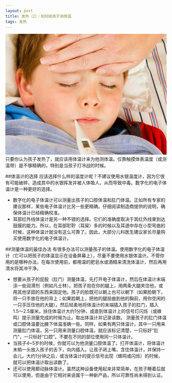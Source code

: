 ```yaml
---
layout: post
title: 发热（2）：如何给孩子测体温
tags: 发热
---
```

![如何给孩子测体温](images/w3.jpg)
只要你认为孩子发热了，就应该用体温计来为他测体温。仅靠触摸体表温度（或测温带）是不够精确的，特别是当孩子打冷战的时候。

##体温计的选择
应该选择什么样的温度计呢？不建议使用水银温度计，因为它很有可能破碎，造成其中的水银挥发并被人体吸人，从而导致中毒。数字化的电子体温计是一种更好的选择。

* 数字化的电子体温计可以测量出孩子的口腔体温和肛门体温。正如所有专家的建议那样，某些电子体温计比另一些更精确。仔细阅读制造商提供的说明，确保体温计已经精确校准。
* 耳部红外线体温计是另一种不错的选择。它们的准确度取决于其红外线束到达鼓膜的能力。所以，在耳部耵聍（耳屎）多的时候以及耳道中存在小型弯曲的时候，这种体温计就没有这么可靠了。因此，大部分儿科医生建议家长尽量购买使用数字化的电子体温计。

##测量体温的最佳办法
有很多办法可以测量孩子的体温。使用数字化的电子体温计（它可以把孩子的体温显示在设备屏幕上），尽量不要使用水银体温计。不管你用的是哪种办法，在每次使用前，都用温的肥皂水或酒精来清洗体溫计，然后再用清水将其冲干净。

* 想要从孩子的屁股（肛门）测量体温，先打开电子体温计，然后在体温计末端涂一些润滑剂（例如凡士林）。把孩子抱在你的腿上，用两条大腿夹住他，或用其他坚固的东西来固定他。孩子的脸既可以朝上也可以朝下（如果脸朝下，将一只手放在他的背上；如果脸朝上，把他的腿屈曲到他的胸前，用你空闲的一只手压住他的大腿）。然后轻柔地将体温计的末端插入孩子的肛门，插入1.5〜2.5厘米。扶住体温计大约1分钟，或直到体温计上的信号灯闪烁（或蜂鸣）提示测量完成的时候为止。取出体温计并记录读数。
  测量孩子的肛门体温或口腔体温要比腋下体温准确一些。同样，如果有两只体温计，其中一只用来测量肛门体温，另一只用来测量口腔体温，就应该标记清楚，一只标好“肛门”，一只标好“口腔”。不要在不同的部位使用同一只体温计。
* 当孩子4~5岁的时候，你就可以为他测量口腔体温了。打开体温计，将体温计末梢一头放入孩子的舌下，向内插入。让孩子闭上嘴，含住体温计，并保持一会儿。大约1分钟之后，或当体温计的提示信号出现（蜂鸣或闪烁）的时候，就可以把体温计取出读数了。
* 还可以使用颞动脉体温计。虽然这种设备使用起来非常简单，在孩子睡着后就可以使用，但是由于它相对来说属于一种新产品，所以可靠性尚未得到认证。

